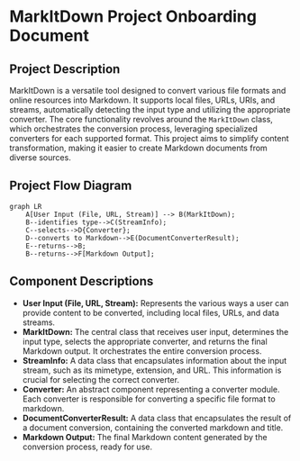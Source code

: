 # MarkItDown Project Onboarding Document

## Project Description

MarkItDown is a versatile tool designed to convert various file formats and online resources into Markdown. It supports local files, URLs, URIs, and streams, automatically detecting the input type and utilizing the appropriate converter. The core functionality revolves around the `MarkItDown` class, which orchestrates the conversion process, leveraging specialized converters for each supported format. This project aims to simplify content transformation, making it easier to create Markdown documents from diverse sources.

## Project Flow Diagram

```mermaid
graph LR
    A[User Input (File, URL, Stream)] --> B(MarkItDown);
    B--identifies type-->C(StreamInfo);
    C--selects-->D{Converter};
    D--converts to Markdown-->E(DocumentConverterResult);
    E--returns-->B;
    B--returns-->F[Markdown Output];
```

## Component Descriptions

-   **User Input (File, URL, Stream):** Represents the various ways a user can provide content to be converted, including local files, URLs, and data streams.
-   **MarkItDown:** The central class that receives user input, determines the input type, selects the appropriate converter, and returns the final Markdown output. It orchestrates the entire conversion process.
-   **StreamInfo:** A data class that encapsulates information about the input stream, such as its mimetype, extension, and URL. This information is crucial for selecting the correct converter.
-   **Converter:** An abstract component representing a converter module. Each converter is responsible for converting a specific file format to markdown.
-   **DocumentConverterResult:** A data class that encapsulates the result of a document conversion, containing the converted markdown and title.
-   **Markdown Output:** The final Markdown content generated by the conversion process, ready for use.
```
